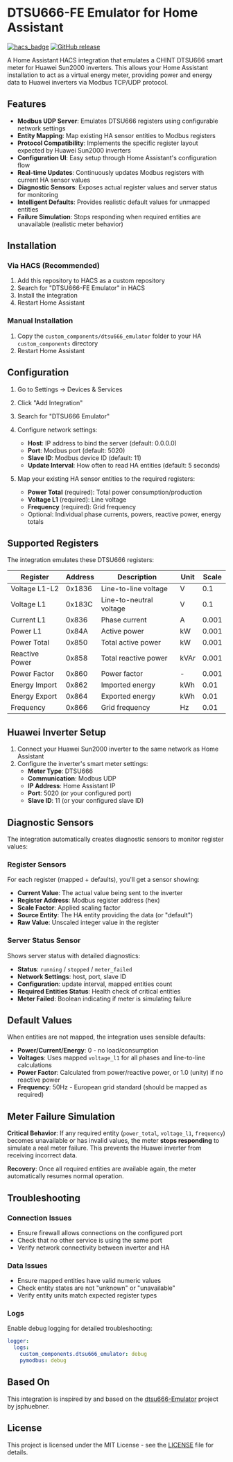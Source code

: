 # DTSU666-FE Emulator for Home Assistant

[![hacs_badge](https://img.shields.io/badge/HACS-Custom-orange.svg)](https://github.com/custom-components/hacs)
[![GitHub release](https://img.shields.io/github/release/marcocamilli/dtsu666-FE.svg)](https://github.com/marcocamilli/dtsu666-FE/releases)

A Home Assistant HACS integration that emulates a CHINT DTSU666 smart meter for Huawei Sun2000 inverters. This allows your Home Assistant installation to act as a virtual energy meter, providing power and energy data to Huawei inverters via Modbus TCP/UDP protocol.

## Features

- **Modbus UDP Server**: Emulates DTSU666 registers using configurable network settings
- **Entity Mapping**: Map existing HA sensor entities to Modbus registers
- **Protocol Compatibility**: Implements the specific register layout expected by Huawei Sun2000 inverters
- **Configuration UI**: Easy setup through Home Assistant's configuration flow
- **Real-time Updates**: Continuously updates Modbus registers with current HA sensor values
- **Diagnostic Sensors**: Exposes actual register values and server status for monitoring
- **Intelligent Defaults**: Provides realistic default values for unmapped entities
- **Failure Simulation**: Stops responding when required entities are unavailable (realistic meter behavior)

## Installation

### Via HACS (Recommended)

1. Add this repository to HACS as a custom repository
2. Search for "DTSU666-FE Emulator" in HACS
3. Install the integration
4. Restart Home Assistant

### Manual Installation

1. Copy the `custom_components/dtsu666_emulator` folder to your HA `custom_components` directory
2. Restart Home Assistant

## Configuration

1. Go to Settings → Devices & Services
2. Click "Add Integration" 
3. Search for "DTSU666 Emulator"
4. Configure network settings:
   - **Host**: IP address to bind the server (default: 0.0.0.0)
   - **Port**: Modbus port (default: 5020)
   - **Slave ID**: Modbus device ID (default: 11)
   - **Update Interval**: How often to read HA entities (default: 5 seconds)

5. Map your existing HA sensor entities to the required registers:
   - **Power Total** (required): Total power consumption/production
   - **Voltage L1** (required): Line voltage  
   - **Frequency** (required): Grid frequency
   - Optional: Individual phase currents, powers, reactive power, energy totals

## Supported Registers

The integration emulates these DTSU666 registers:

| Register | Address | Description | Unit | Scale |
|----------|---------|-------------|------|-------|
| Voltage L1-L2 | 0x1836 | Line-to-line voltage | V | 0.1 |
| Voltage L1 | 0x183C | Line-to-neutral voltage | V | 0.1 |
| Current L1 | 0x836 | Phase current | A | 0.001 |
| Power L1 | 0x84A | Active power | kW | 0.001 |
| Power Total | 0x850 | Total active power | kW | 0.001 |
| Reactive Power | 0x858 | Total reactive power | kVAr | 0.001 |
| Power Factor | 0x860 | Power factor | - | 0.001 |
| Energy Import | 0x862 | Imported energy | kWh | 0.01 |
| Energy Export | 0x864 | Exported energy | kWh | 0.01 |
| Frequency | 0x866 | Grid frequency | Hz | 0.01 |

## Huawei Inverter Setup

1. Connect your Huawei Sun2000 inverter to the same network as Home Assistant
2. Configure the inverter's smart meter settings:
   - **Meter Type**: DTSU666
   - **Communication**: Modbus UDP
   - **IP Address**: Home Assistant IP
   - **Port**: 5020 (or your configured port)
   - **Slave ID**: 11 (or your configured slave ID)

## Diagnostic Sensors

The integration automatically creates diagnostic sensors to monitor register values:

### **Register Sensors**
For each register (mapped + defaults), you'll get a sensor showing:
- **Current Value**: The actual value being sent to the inverter  
- **Register Address**: Modbus register address (hex)
- **Scale Factor**: Applied scaling factor
- **Source Entity**: The HA entity providing the data (or "default")
- **Raw Value**: Unscaled integer value in the register

### **Server Status Sensor** 
Shows server status with detailed diagnostics:
- **Status**: `running` / `stopped` / `meter_failed`
- **Network Settings**: host, port, slave ID
- **Configuration**: update interval, mapped entities count
- **Required Entities Status**: Health check of critical entities
- **Meter Failed**: Boolean indicating if meter is simulating failure

## Default Values

When entities are not mapped, the integration uses sensible defaults:
- **Power/Current/Energy**: 0 - no load/consumption
- **Voltages**: Uses mapped `voltage_l1` for all phases and line-to-line calculations
- **Power Factor**: Calculated from power/reactive power, or 1.0 (unity) if no reactive power
- **Frequency**: 50Hz - European grid standard (should be mapped as required)

## Meter Failure Simulation

**Critical Behavior**: If any required entity (`power_total`, `voltage_l1`, `frequency`) becomes unavailable or has invalid values, the meter **stops responding** to simulate a real meter failure. This prevents the Huawei inverter from receiving incorrect data.

**Recovery**: Once all required entities are available again, the meter automatically resumes normal operation.

## Troubleshooting

### Connection Issues
- Ensure firewall allows connections on the configured port
- Check that no other service is using the same port
- Verify network connectivity between inverter and HA

### Data Issues  
- Ensure mapped entities have valid numeric values
- Check entity states are not "unknown" or "unavailable"
- Verify entity units match expected register types

### Logs
Enable debug logging for detailed troubleshooting:

```yaml
logger:
  logs:
    custom_components.dtsu666_emulator: debug
    pymodbus: debug
```

## Based On

This integration is inspired by and based on the [dtsu666-Emulator](https://github.com/jsphuebner/dtsu666-Emulator) project by jsphuebner.

## License

This project is licensed under the MIT License - see the [LICENSE](LICENSE) file for details.